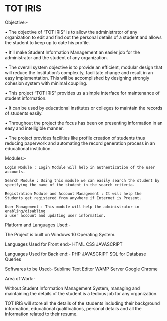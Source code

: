 # TOT IRIS


Objective:-

• The objective of “TOT IRIS” is to allow the administrator of any organization to edit and find out the personal details of a student and allows the student to keep up to date his profile.

• It’ll make Student Information Management an easier job for the administrator and the student of any organization.

• The overall system objective is to provide an efficient, modular design that will reduce the Institution’s complexity, facilitate change and result in an easy implementation. This will be accomplished by designing strongly cohesion system with minimal coupling.

• This project “TOT IRIS” provides us a simple interface for maintenance of student information.

• It can be used by educational institutes or colleges to maintain the records of students easily.

• Throughout the project the focus has been on presenting information in an easy and intelligible manner.

• The project provides facilities like profile creation of students thus reducing paperwork and automating the record generation process in an educational institution.

Modules:-

	Login Module : Login Module will help in authentication of the user accounts.

	Search Module : Using this module we can easily search the student by
	specifying the name of the student in the search criteria.

	Registration Module and Account Management : It will help the
	Students get registered from anywhere if Internet is Present.

	User Management : This module will help the administrator in enabling/disabling
	a user account and updating user information.

Platform and Languages Used:-

The Project is built on Windows 10 Operating System.

Languages Used for Front end:-
	HTML
	CSS
	JAVASCRIPT
	
Languages Used for Back end:-
	PHP
	JAVASCRIPT
	SQL for Database Queries

Softwares to be Used:-
	Sublime Text Editor
	WAMP Server
	Google Chrome

Area of Work:-

  Without Student Information Management System, managing   and maintaining the details of the student is a tedious job for any organization.
  
  TOT IRIS will store all the details of the students including their background information, educational qualifications, personal details and all the information related to their resume.
